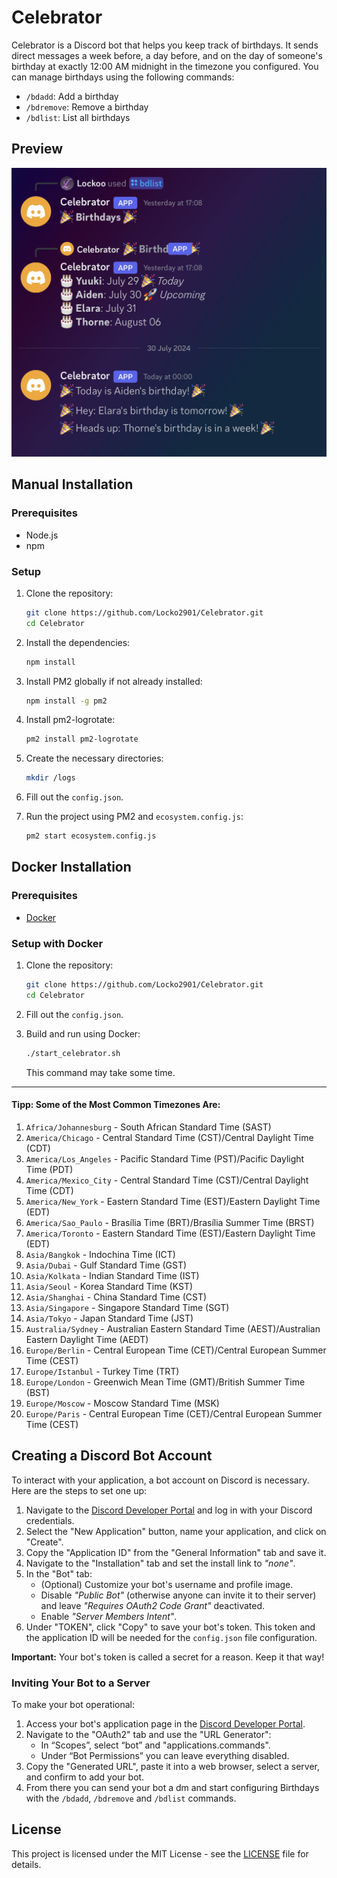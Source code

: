 # Celebrator

Celebrator is a Discord bot that helps you keep track of birthdays. It sends direct messages a week before, a day before, and on the day of someone's birthday at exactly 12:00 AM midnight in the timezone you configured. You can manage birthdays using the following commands:
- `/bdadd`: Add a birthday
- `/bdremove`: Remove a birthday
- `/bdlist`: List all birthdays

## Preview 

![Project Screenshot](https://github.com/Locko2901/Celebrator/blob/main/images/1.jpg)

## Manual Installation

### Prerequisites
- Node.js
- npm

### Setup

1. Clone the repository:
    ```sh
    git clone https://github.com/Locko2901/Celebrator.git
    cd Celebrator
    ```

2. Install the dependencies:
    ```sh
    npm install
    ```

3. Install PM2 globally if not already installed:
    ```sh
    npm install -g pm2
    ```

4. Install pm2-logrotate:
    ```sh
    pm2 install pm2-logrotate
    ```

5. Create the necessary directories:
    ```sh
    mkdir /logs
    ```

6. Fill out the `config.json`.

7. Run the project using PM2 and `ecosystem.config.js`:
    ```sh
    pm2 start ecosystem.config.js
    ```

## Docker Installation

### Prerequisites
- [Docker](https://docs.docker.com/engine/install/)

### Setup with Docker

1. Clone the repository:
    ```sh
    git clone https://github.com/Locko2901/Celebrator.git
    cd Celebrator
    ```

2. Fill out the `config.json`.

3. Build and run using Docker:
    ```sh
    ./start_celebrator.sh
    ```
    This command may take some time.

---

#### Tipp: Some of the Most Common Timezones Are:

1. `Africa/Johannesburg` - South African Standard Time (SAST)
2. `America/Chicago` - Central Standard Time (CST)/Central Daylight Time (CDT)
3. `America/Los_Angeles` - Pacific Standard Time (PST)/Pacific Daylight Time (PDT)
4. `America/Mexico_City` - Central Standard Time (CST)/Central Daylight Time (CDT)
5. `America/New_York` - Eastern Standard Time (EST)/Eastern Daylight Time (EDT)
6. `America/Sao_Paulo` - Brasília Time (BRT)/Brasília Summer Time (BRST)
7. `America/Toronto` - Eastern Standard Time (EST)/Eastern Daylight Time (EDT)
8. `Asia/Bangkok` - Indochina Time (ICT)
9. `Asia/Dubai` - Gulf Standard Time (GST)
10. `Asia/Kolkata` - Indian Standard Time (IST)
11. `Asia/Seoul` - Korea Standard Time (KST)
12. `Asia/Shanghai` - China Standard Time (CST)
13. `Asia/Singapore` - Singapore Standard Time (SGT)
14. `Asia/Tokyo` - Japan Standard Time (JST)
15. `Australia/Sydney` - Australian Eastern Standard Time (AEST)/Australian Eastern Daylight Time (AEDT)
16. `Europe/Berlin` - Central European Time (CET)/Central European Summer Time (CEST)
17. `Europe/Istanbul` - Turkey Time (TRT)
18. `Europe/London` - Greenwich Mean Time (GMT)/British Summer Time (BST)
19. `Europe/Moscow` - Moscow Standard Time (MSK)
20. `Europe/Paris` - Central European Time (CET)/Central European Summer Time (CEST)

## Creating a Discord Bot Account

To interact with your application, a bot account on Discord is necessary. Here are the steps to set one up:

1. Navigate to the [Discord Developer Portal](https://discord.com/developers/applications) and log in with your Discord credentials.
2. Select the "New Application" button, name your application, and click on "Create".
3. Copy the "Application ID" from the "General Information" tab and save it.
4. Navigate to the "Installation" tab and set the install link to *"none"*.
5. In the "Bot" tab:
   - (Optional) Customize your bot's username and profile image.
   - Disable *"Public Bot"* (otherwise anyone can invite it to their server) and leave *"Requires OAuth2 Code Grant"* deactivated.
   - Enable *"Server Members Intent"*.
6. Under "TOKEN", click "Copy" to save your bot's token. This token and the application ID will be needed for the `config.json` file configuration.

**Important:** Your bot's token is called a secret for a reason. Keep it that way!

### Inviting Your Bot to a Server

To make your bot operational:

1. Access your bot's application page in the [Discord Developer Portal](https://discord.com/developers/applications).
2. Navigate to the "OAuth2" tab and use the "URL Generator":
   - In “Scopes”, select “bot” and "applications.commands".
   - Under “Bot Permissions” you can leave everything disabled.
3. Copy the "Generated URL", paste it into a web browser, select a server, and confirm to add your bot.
4. From there you can send your bot a dm and start configuring Birthdays with the `/bdadd`, `/bdremove` and `/bdlist` commands.

## License

This project is licensed under the MIT License - see the [LICENSE](https://github.com/Locko2901/YouTubeMusicTools/blob/main/LICENSE) file for details.
